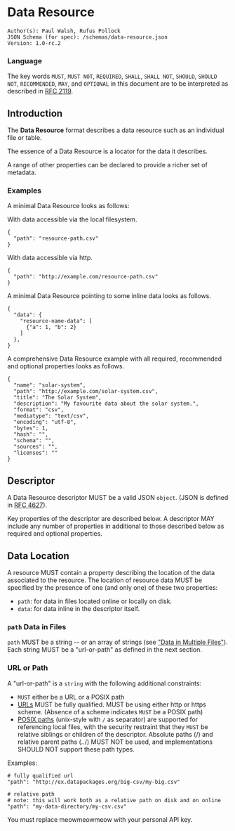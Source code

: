 # Data Resource

``` 
Author(s): Paul Walsh, Rufus Pollock
JSON Schema (for spec): /schemas/data-resource.json 
Version: 1.0-rc.2
```

### Language

The key words `MUST`, `MUST NOT`, `REQUIRED`, `SHALL`, `SHALL NOT`, `SHOULD`, `SHOULD NOT`, `RECOMMENDED`, `MAY`, and `OPTIONAL` in this document are to be interpreted as described in [RFC 2119](https://www.ietf.org/rfc/rfc2119.txt).

## Introduction

The **Data Resource** format describes a data resource such as an individual file or table.

The essence of a Data Resource is a locator for the data it describes.

A range of other properties can be declared to provide a richer set of metadata.

### Examples

A minimal Data Resource looks as follows:

With data accessible via the local filesystem.

```
{
  "path": "resource-path.csv"
}
```

With data accessible via http.

```
{
  "path": "http://example.com/resource-path.csv"
}
```

A minimal Data Resource pointing to some inline data looks as follows.

```
{
  "data": {
    "resource-name-data": [
      {"a": 1, "b": 2}
    ]
  },
}
```

A comprehensive Data Resource example with all required, recommended and optional properties looks as follows.

```
{
  "name": "solar-system",
  "path": "http://example.com/solar-system.csv",
  "title": "The Solar System",
  "description": "My favourite data about the solar system.",
  "format": "csv",
  "mediatype": "text/csv",
  "encoding": "utf-8",
  "bytes": 1,
  "hash": "",
  "schema": "",
  "sources": "",
  "licenses": ""
}
```

## Descriptor

A Data Resource descriptor MUST be a valid JSON `object`. (JSON is defined in [RFC 4627](https://www.ietf.org/rfc/rfc4627.txt)).

Key properties of the descriptor are described below. A descriptor MAY include any number of properties in additional to those described below as required and optional properties.

## Data Location

A resource MUST contain a property describing the location of the data associated to the resource. The location of resource data MUST be specified by the presence of one (and only one) of these two properties:

* `path`: for data in files located online or locally on disk.
* `data`: for data inline in the descriptor itself.

### `path` Data in Files

`path` MUST be a string -- or an array of strings (see ["Data in Multiple Files"](www.dataresourcedatainmultiplefiles.com)). Each string MUST be a "url-or-path" as defined in the next section.

### URL or Path

A "url-or-path" is a `string` with the following additional constraints:

* `MUST` either be a URL or a POSIX path
* [URLs](https://en.wikipedia.org/wiki/URL) MUST be fully qualified. MUST be using either http or https scheme. (Absence of a scheme indicates `MUST` be a POSIX path)
* [POSIX paths](https://en.wikipedia.org/wiki/Path_%28computing%29#POSIX_pathname_definition) (unix-style with `/` as separator) are supported for referencing local files, with the security restraint that they `MUST` be relative siblings or children of the descriptor. Absolute paths (/) and relative parent paths (../) MUST NOT be used, and implementations SHOULD NOT support these path types.

Examples:

```
# fully qualified url
"path": "http://ex.datapackages.org/big-csv/my-big.csv"

# relative path
# note: this will work both as a relative path on disk and on online
"path": "my-data-directory/my-csv.csv"
```

<aside class="notice">
You must replace meowmeowmeow with your personal API key.
</aside>
